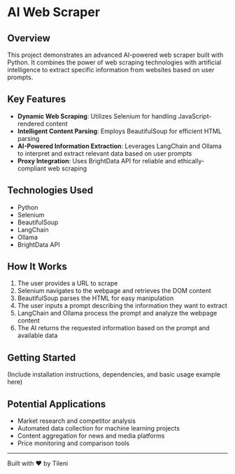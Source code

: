# AI Web Scraper

## Overview
This project demonstrates an advanced AI-powered web scraper built with Python. It combines the power of web scraping technologies with artificial intelligence to extract specific information from websites based on user prompts.

## Key Features
- **Dynamic Web Scraping**: Utilizes Selenium for handling JavaScript-rendered content
- **Intelligent Content Parsing**: Employs BeautifulSoup for efficient HTML parsing
- **AI-Powered Information Extraction**: Leverages LangChain and Ollama to interpret and extract relevant data based on user prompts
- **Proxy Integration**: Uses BrightData API for reliable and ethically-compliant web scraping

## Technologies Used
- Python
- Selenium
- BeautifulSoup
- LangChain
- Ollama
- BrightData API

## How It Works
1. The user provides a URL to scrape
2. Selenium navigates to the webpage and retrieves the DOM content
3. BeautifulSoup parses the HTML for easy manipulation
4. The user inputs a prompt describing the information they want to extract
5. LangChain and Ollama process the prompt and analyze the webpage content
6. The AI returns the requested information based on the prompt and available data

## Getting Started
(Include installation instructions, dependencies, and basic usage example here)

## Potential Applications
- Market research and competitor analysis
- Automated data collection for machine learning projects
- Content aggregation for news and media platforms
- Price monitoring and comparison tools

---

Built with ❤️ by Tileni

